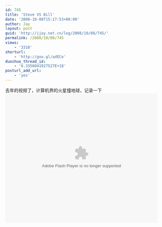 ```yaml
---
id: 745
title: 'Steve VS Bill'
date: '2008-10-08T15:17:53+08:00'
author: Jay
layout: post
guid: 'http://ijay.net.cn/log/2008/10/08/745/'
permalink: /2008/10/08/745
views:
    - '3318'
shorturl:
    - 'http://goo.gl/adECe'
duoshuo_thread_id:
    - '6.3356041927527E+18'
posturl_add_url:
    - 'yes'
---
```


去年的视频了，计算机界的火星撞地球，记录一下<br /><embed src="http://services.brightcove.com/services/viewer/federated_f8/452319854" bgcolor="#FFFFFF" flashvars="videoId=958475626&playerId=452319854&amp;viewerSecureGatewayURL=https://console.brightcove.com/services/amfgateway&servicesURL=http://services.brightcove.com/services&amp;cdnURL=http://admin.brightcove.com&domain=embed&amp;autoStart=false&amp;" base="http://admin.brightcove.com" name="flashObj" seamlesstabbing="false" type="application/x-shockwave-flash" swliveconnect="true" pluginspage="http://www.macromedia.com/shockwave/download/index.cgi?P1_Prod_Version=ShockwaveFlash" height="412" width="486"> </embed>